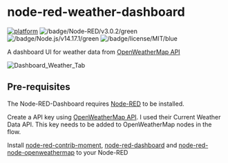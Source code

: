 # node-red-weather-dashboard

[![platform](https://img.shields.io/badge/platform-Node--RED-red)](https://nodered.org)
![/badge/Node-RED/v3.0.2/green](https://badgen.net/badge/Node-RED/v3.0.2/green)
![/badge/Node.js/v14.17.1/green](https://badgen.net/badge/Node.js/v14.17.1/green)
![/badge/license/MIT/blue](https://badgen.net/badge/license/MIT/blue)

A dashboard UI for weather data from [OpenWeatherMap API](https://openweathermap.org/api)

![Dashboard_Weather_Tab](https://user-images.githubusercontent.com/57269629/192207403-2b83761c-18fc-4817-9d2e-1dce0985c4f0.png)

## Pre-requisites

The Node-RED-Dashboard requires [Node-RED](https://nodered.org) to be installed.

Create a API key using [OpenWeatherMap API](https://openweathermap.org/api). I used their Current Weather Data API. This key needs to be added to OpenWeatherMap nodes in the flow.

Install [node-red-contrib-moment](https://flows.nodered.org/node/node-red-contrib-moment), [node-red-dashboard](https://flows.nodered.org/node/node-red-dashboard) and [node-red-node-openweathermap](https://flows.nodered.org/node/node-red-node-openweathermap) to your Node-RED

